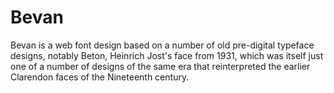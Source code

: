 # Bevan

Bevan is a web font design based on a number of old pre-digital typeface designs, notably Beton, Heinrich Jost's face from 1931, which was itself just one of a number of designs of the same era that reinterpreted the earlier Clarendon faces of the Nineteenth century.